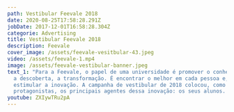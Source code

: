 ```yaml
---
path: Vestibular Feevale 2018
date: 2020-08-25T17:58:28.291Z
jobDate: 2017-12-01T16:58:28.304Z
categorie: Advertising
title: Vestibular Feevale 2018
description: Feevale
cover_image: /assets/feevale-vesitbular-43.jpeg
video: /assets/feevale-1.mp4
image: /assets/feevale-vestibular-banner.jpeg
text_1: "Para a Feevale, o papel de uma universidade é promover o conhecimento,
  a descoberta, a transformação. É encontrar o melhor em cada pessoa e, assim,
  estimular a inovação. A campanha de vestibular de 2018 colocou, como
  protagonistas, os principais agentes dessa inovação: os seus alunos. "
youtube: ZXIywTRu2pA
---
```

